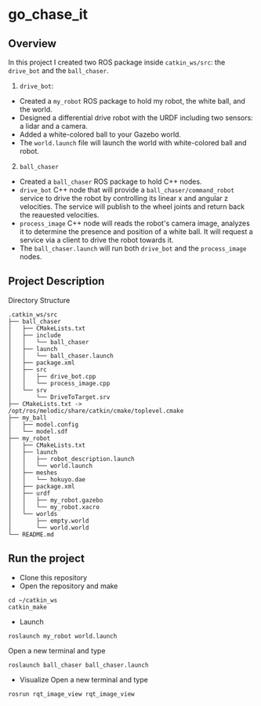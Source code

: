 # go_chase_it

## Overview

In this project I created two ROS package inside ```catkin_ws/src```: the ```drive_bot``` and the ```ball_chaser```.

1. ```drive_bot```:

- Created a ```my_robot``` ROS package to hold my robot, the white ball, and the world.
- Designed a differential drive robot with the URDF including two sensors: a lidar and a camera. 
- Added a white-colored ball to your Gazebo world.
- The ```world.launch``` file will launch the world with white-colored ball and robot.

2. ```ball_chaser```

- Created a ```ball_chaser``` ROS package to hold C++ nodes.
- ```drive_bot``` C++ node that will provide a ```ball_chaser/command_robot``` service to drive the robot by controlling its linear x and angular z velocities. The service will publish to the wheel joints and return back the reauested velocities.
- ```process_image``` C++ node will reads the robot's camera image, analyzes it to determine the presence and position of a white ball. It will request a service via a client to drive the robot towards it.
- The ```ball_chaser.launch``` will run both ```drive_bot``` and the ```process_image``` nodes.

## Project Description

Directory Structure

```
.catkin_ws/src
├── ball_chaser
│   ├── CMakeLists.txt
│   ├── include
│   │   └── ball_chaser
│   ├── launch
│   │   └── ball_chaser.launch
│   ├── package.xml
│   ├── src
│   │   ├── drive_bot.cpp
│   │   └── process_image.cpp
│   └── srv
│       └── DriveToTarget.srv
├── CMakeLists.txt -> /opt/ros/melodic/share/catkin/cmake/toplevel.cmake
├── my_ball
│   ├── model.config
│   └── model.sdf
├── my_robot
│   ├── CMakeLists.txt
│   ├── launch
│   │   ├── robot_description.launch
│   │   └── world.launch
│   ├── meshes
│   │   └── hokuyo.dae
│   ├── package.xml
│   ├── urdf
│   │   ├── my_robot.gazebo
│   │   └── my_robot.xacro
│   └── worlds
│       ├── empty.world
│       └── world.world
└── README.md
```

## Run the project

- Clone this repository
- Open the repository and make

```
cd ~/catkin_ws
catkin_make
```
- Launch
```
roslaunch my_robot world.launch
```
  Open a new terminal and type
```
roslaunch ball_chaser ball_chaser.launch
```
- Visualize
  Open a new terminal and type
```
rosrun rqt_image_view rqt_image_view
```

